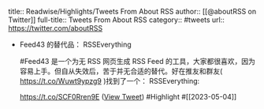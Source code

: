 title:: Readwise/Highlights/Tweets From About RSS
author:: [[@aboutRSS on Twitter]]
full-title:: Tweets From About RSS
category:: #tweets
url:: https://twitter.com/aboutRSS

- Feed43 的替代品： RSSEverything
  
  #Feed43 是一个为无 RSS 网页生成 RSS Feed 的工具，大家都很喜欢，因为容易上手。但自从失效后，苦于并无合适的替代。好在推友和群友( https://t.co/Wuwt9ypzg9 )找到了一个： RSSEverything:
  
  https://t.co/SCF0Rren9E ([View Tweet](https://twitter.com/aboutRSS/status/1645965219469094912)) #Highlight #[[2023-05-04]]